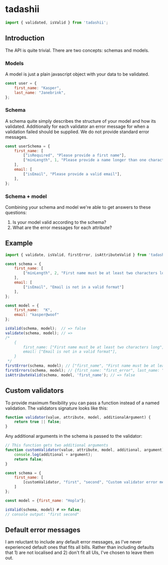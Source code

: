 # tadashii

```js
import { validated, isValid } from 'tadashii';
```

## Introduction
The API is quite trivial. There are two concepts: schemas and models.

### Models
A model is just a plain javascript object with your data to be validated.

```js
const user = {
    first_name: "Kasper",
    last_name: "Janebrink",
};
```

### Schema
A schema quite simply describes the structure of your model and how its validated. Additionally for each validator an error message for when a validation failed should be supplied. We do not provide standard error messages.

```js
const userSchema = {
    first_name: [
        ["isRequired", "Please provide a first name"],
        ["minLength", 1, "Please provide a name longer than one character"],
    ],
    email: [
        ["isEmail", "Please provide a valid email"],
    ],
};
```


### Schema + model
Combining your schema and model we're able to get answers to these questions:

1. Is your model valid according to the schema?
2. What are the error messages for each attribute?

## Example

```js
import { validate, isValid, firstError, isAttributeValid } from 'tadashi';

const schema = {
    first_name: [
        ["minLength", 2, "First name must be at least two characters long"]
    ],
    email: [
        ["isEmail", "Email is not in a valid format"]
    ],
};

const model = {
    first_name:  "K",
    email: "kasper@woof"
};

isValid(schema, model);  // => false
validate(schema, model); // =>
/*
    {
        first_name: ["First name must be at least two characters long"],
        email: ["Email is not in a valid format"],
    }
 */
firstError(schema, model); // ["first_name", "First name must be at least two characters long"]
firstErrors(schema, model); // {first_name: "first_error", last_name: "last_error"}
isAttributeValid(schema, model, 'first_name'); // => false
```

## Custom validators
To provide maximum flexibility you can pass a function instead of a named validation. The validators signature looks like this:

```js
function validator(value, attribute, model, additionalArgument) {
    return true || false;
}
```

Any additional arguments in the schema is passed to the validator:

```js
// This function gets two additional arguments
function customValidator(value, attribute, model, additional, argument) {
    console.log(additional + argument);
    return false;
}

const schema = {
    first_name: [
        [customValidator, "first", "second", "Custom validator error message"]
    ]
};

const model = {first_name: "Hopla"};

isValid(schema, model) # => false;
// console output: "first second"
```

## Default error messages
I am reluctant to include any default error messages, as I've never experienced default ones that fits all bills. Rather than including defaults that 1) are not localised and 2) don't fit all UIs, I've chosen to leave them out.
